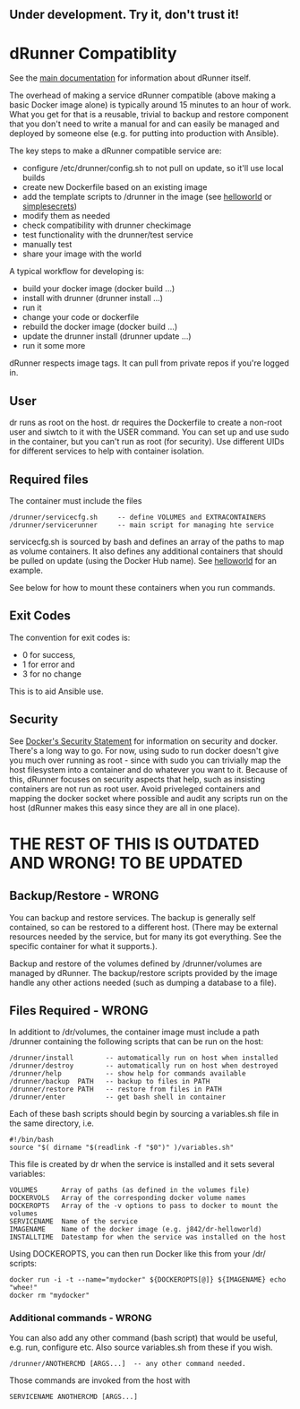 ## Under development. Try it, don't trust it!

# dRunner Compatiblity

See the [main documentation](https://github.com/j842/dRunner/blob/master/README.md) for information about dRunner itself.

The overhead of making a service dRunner compatible (above making a basic Docker image alone) is typically around 15 minutes to an
hour of work. What you get for that is a reusable, trivial to backup and restore component that you don't need to write a manual for and can easily be
managed and deployed by someone else (e.g. for putting into production with Ansible).

The key steps to make a dRunner compatible service are:
* configure /etc/drunner/config.sh to not pull on update, so it'll use local builds
* create new Dockerfile based on an existing image
* add the template scripts to /drunner in the image (see [helloworld](https://github.com/j842/drunner-helloworld) or [simplesecrets](https://github.com/j842/drunner-simplesecrets))
* modify them as needed
* check compatibility with drunner checkimage
* test functionality with the drunner/test service
* manually test
* share your image with the world

A typical workflow for developing is:
* build your docker image (docker build ...)
* install with drunner (drunner install ...)
* run it
* change your code or dockerfile
* rebuild the docker image (docker build ...)
* update the drunner install (drunner update ...)
* run it some more

dRunner respects image tags. It can pull from private repos if you're logged in.

## User

dr runs as root on the host.
dr requires the Dockerfile to create a non-root user and siwtch to it with the USER command. You
can set up and use sudo in the container, but you can't run as root (for security). Use different UIDs for
different services to help with container isolation.


## Required files

The container must include the files
```
/drunner/servicecfg.sh     -- define VOLUMES and EXTRACONTAINERS
/drunner/servicerunner     -- main script for managing hte service
```
servicecfg.sh is sourced by bash and defines an array of the paths to map as volume containers. It also
defines any additional containers that should be pulled on update (using the Docker Hub name).
See [helloworld](https://github.com/j842/dr-helloworld/blob/master/dr/servicecfg.sh) for an example.

See below for how to mount these containers when you run commands.


## Exit Codes

The convention for exit codes is:
* 0 for success,
* 1 for error and 
* 3 for no change 

This is to aid Ansible use.

## Security
See [Docker's Security Statement](https://docs.docker.com/engine/security/security) for information on security and docker.
There's a long way to go. For now, using sudo to run docker doesn't give you much over running as root - since with sudo you can
trivially map the host filesystem into a container and do whatever you want to it. Because of this, dRunner focuses
on security aspects that help, such as insisting containers are not run as root user. Avoid priveleged containers and
mapping the docker socket where possible and audit any scripts run on the host (dRunner makes this easy since they are all in one place).







# THE REST OF THIS IS OUTDATED AND WRONG! TO BE UPDATED


## Backup/Restore - WRONG
You can backup and restore services. The backup is generally self contained, so can be restored to a different host.
(There may be external resources needed by the service, but for many its got everything. See the specific container for what it supports.).

Backup and restore of the volumes defined by /drunner/volumes are managed by dRunner. The backup/restore scripts provided by the image
handle any other actions needed (such as dumping a database to a file).

## Files Required - WRONG

In additiont to /dr/volumes, the container image must include a path /drunner containing the following scripts that can be run on the host:
```
/drunner/install        -- automatically run on host when installed
/drunner/destroy        -- automatically run on host when destroyed
/drunner/help           -- show help for commands available
/drunner/backup  PATH   -- backup to files in PATH
/drunner/restore PATH   -- restore from files in PATH
/drunner/enter          -- get bash shell in container
```

Each of these bash scripts should begin by sourcing a variables.sh file in the same directory, i.e.
```
#!/bin/bash
source "$( dirname "$(readlink -f "$0")" )/variables.sh"
```

This file is created by dr when the service is installed and it sets several variables:
```
VOLUMES      Array of paths (as defined in the volumes file)
DOCKERVOLS   Array of the corresponding docker volume names
DOCKEROPTS   Array of the -v options to pass to docker to mount the volumes
SERVICENAME  Name of the service
IMAGENAME    Name of the docker image (e.g. j842/dr-helloworld)
INSTALLTIME  Datestamp for when the service was installed on the host
```

Using DOCKEROPTS, you can then run Docker like this from your /dr/ scripts:
```
docker run -i -t --name="mydocker" ${DOCKEROPTS[@]} ${IMAGENAME} echo "whee!"
docker rm "mydocker"
```

### Additional commands - WRONG

You can also add any other command (bash script) that would be useful, e.g. run, configure etc.
Also source variables.sh from these if you wish.
```
/drunner/ANOTHERCMD [ARGS...]  -- any other command needed.
```

Those commands are invoked from the host with
```
SERVICENAME ANOTHERCMD [ARGS...]
```
